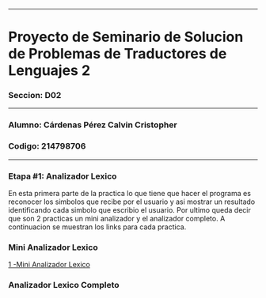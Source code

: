 __________________________________________________________________________________
# Proyecto de Seminario de Solucion de Problemas de Traductores de Lenguajes 2
### Seccion: D02
__________________________________________________________________________________
### Alumno: Cárdenas Pérez Calvin Cristopher 
### Codigo: 214798706
__________________________________________________________________________________

### Etapa #1: Analizador Lexico
En esta primera parte de la practica lo que tiene que hacer el programa es reconocer los simbolos que recibe por el usuario y asi mostrar un resultado identificando cada simbolo que escribio el usuario. Por ultimo queda decir que son 2 practicas un mini analizador y el analizador completo.
A continuacion se muestran los links para cada practica.

### Mini Analizador Lexico
[1 -Mini Analizador Lexico](./MiniAnalizadorLexico/)
### Analizador Lexico Completo
